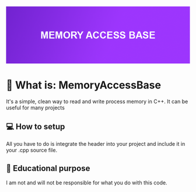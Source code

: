 ![banner](./memoryaccess.png)

# 💫 What is: MemoryAccessBase
It's a simple, clean way to read and write process memory in C++. It can be useful for many projects

## 💻 How to setup
All you have to do is integrate the header into your project and include it in your .cpp source file.

## 🧠 Educational purpose
I am not and will not be responsible for what you do with this code.
